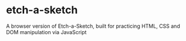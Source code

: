 # etch-a-sketch

A browser version of Etch-a-Sketch, built for practicing HTML, CSS and DOM manipulation via JavaScript

<!-- Javascript/CSS modal box or prompt? -->